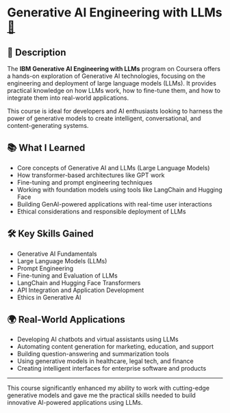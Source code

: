 # Generative AI Engineering with LLMs [🔗](https://coursera.org/share/c201c4ccb5ef37d38e73d2c869aca945)

## 📄 Description
The **IBM Generative AI Engineering with LLMs** program on Coursera offers a hands-on exploration of Generative AI technologies, focusing on the engineering and deployment of large language models (LLMs). It provides practical knowledge on how LLMs work, how to fine-tune them, and how to integrate them into real-world applications.

This course is ideal for developers and AI enthusiasts looking to harness the power of generative models to create intelligent, conversational, and content-generating systems.

## 📚 What I Learned
- Core concepts of Generative AI and LLMs (Large Language Models)
- How transformer-based architectures like GPT work
- Fine-tuning and prompt engineering techniques
- Working with foundation models using tools like LangChain and Hugging Face
- Building GenAI-powered applications with real-time user interactions
- Ethical considerations and responsible deployment of LLMs

## 🛠️ Key Skills Gained
- Generative AI Fundamentals
- Large Language Models (LLMs)
- Prompt Engineering
- Fine-tuning and Evaluation of LLMs
- LangChain and Hugging Face Transformers
- API Integration and Application Development
- Ethics in Generative AI

## 🌍 Real-World Applications
- Developing AI chatbots and virtual assistants using LLMs
- Automating content generation for marketing, education, and support
- Building question-answering and summarization tools
- Using generative models in healthcare, legal tech, and finance
- Creating intelligent interfaces for enterprise software and products

---

This course significantly enhanced my ability to work with cutting-edge generative models and gave me the practical skills needed to build innovative AI-powered applications using LLMs.